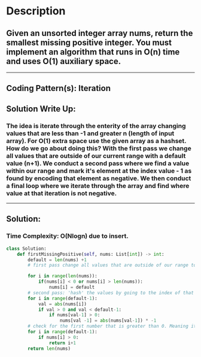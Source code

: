 # Description
## Given an unsorted integer array nums, return the smallest missing positive integer. You must implement an algorithm that runs in O(n) time and uses O(1) auxiliary space.
---
## Coding Pattern(s): Iteration
## Solution Write Up:
### The idea is iterate through the enterity of the array changing values that are less than -1 and greater n (length of input array). For O(1) extra space use the given array as a hashset. How do we go about doing this? With the first pass we change all values that are outside of our current range with a default value (n+1). We conduct a second pass where we find a value within our range and mark it's element at the index value - 1 as found by encoding that element as negative. We then conduct a final loop where we iterate through the array and find where value at that iteration is not negative.
---
## Solution:
### Time Complexity: O(Nlogn) due to insert.

```python
class Solution:
    def firstMissingPositive(self, nums: List[int]) -> int:
        default = len(nums) +1
        # first pass change all values that are outside of our range to default value

        for i in range(len(nums)):
            if(nums[i] < 0 or nums[i] > len(nums)):
                nums[i] = default
        # second pass: 'hash' the values by going to the index of that element -1 and marking it was negative.
        for i in range(default-1):
            val = abs(nums[i])
            if val > 0 and val < default-1:
                if nums[val-1] > 0:
                    nums[val -1] = abs(nums[val-1]) * -1
        # check for the first number that is greater than 0. Meaning it was not found in the array
        for i in range(default-1):
    	    if nums[i] > 0:
      		    return i+1
        return len(nums)
```
